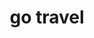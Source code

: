 ---
layout: page
title: go travel
description: travel diary app
img: assets/img/go-travel-home.jpg
importance: 1
redirect: https://github.com/vynious/go-travel
---